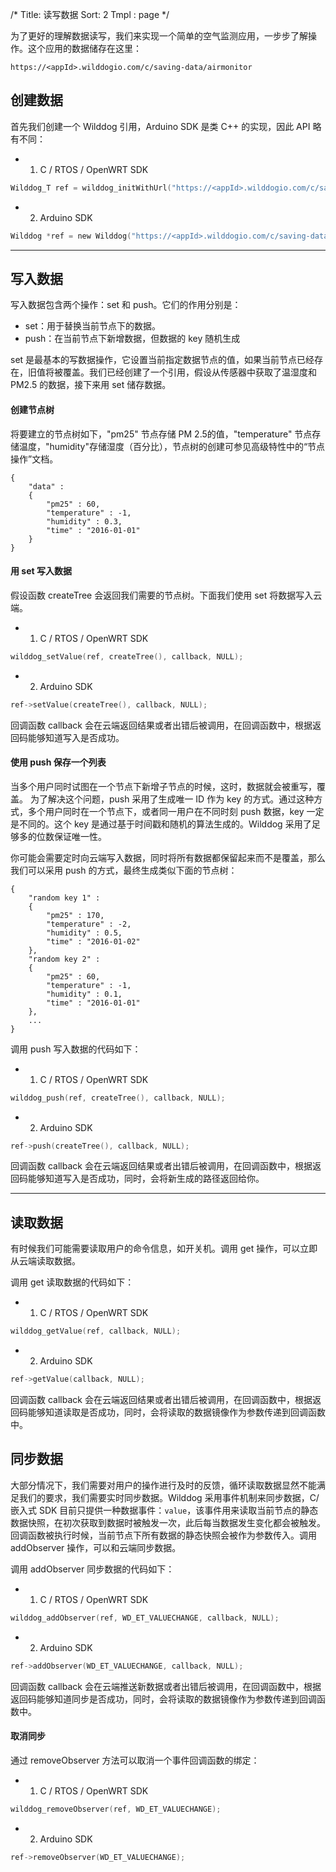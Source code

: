 /*
Title: 读写数据
Sort: 2
Tmpl : page
*/

为了更好的理解数据读写，我们来实现一个简单的空气监测应用，一步步了解操作。这个应用的数据储存在这里：

	https://<appId>.wilddogio.com/c/saving-data/airmonitor

## 创建数据

首先我们创建一个 Wilddog 引用，Arduino SDK 是类 C++ 的实现，因此 API 略有不同：

- 1. C / RTOS / OpenWRT SDK
```c
Wilddog_T ref = wilddog_initWithUrl("https://<appId>.wilddogio.com/c/saving-data/airmonitor");
```
- 2. Arduino SDK
```c
Wilddog *ref = new Wilddog("https://<appId>.wilddogio.com/c/saving-data/airmonitor");
```

<hr>

## 写入数据

写入数据包含两个操作：set 和 push。它们的作用分别是：
* set：用于替换当前节点下的数据。
* push：在当前节点下新增数据，但数据的 key 随机生成 

set 是最基本的写数据操作，它设置当前指定数据节点的值，如果当前节点已经存在，旧值将被覆盖。我们已经创建了一个引用，假设从传感器中获取了温湿度和 PM2.5 的数据，接下来用 set 储存数据。

#### 创建节点树

将要建立的节点树如下，"pm25" 节点存储 PM 2.5的值，"temperature" 节点存储温度，"humidity"存储湿度（百分比），节点树的创建可参见高级特性中的“节点操作”文档。

	{
		"data" :
		{
			"pm25" : 60,
			"temperature" : -1,
			"humidity" : 0.3,
			"time" : "2016-01-01"
	    }
	}

#### 用 set 写入数据

假设函数 createTree 会返回我们需要的节点树。下面我们使用 set 将数据写入云端。

- 1. C / RTOS / OpenWRT SDK
```c
wilddog_setValue(ref, createTree(), callback, NULL);
```
- 2. Arduino SDK
```c
ref->setValue(createTree(), callback, NULL);
```

回调函数 callback 会在云端返回结果或者出错后被调用，在回调函数中，根据返回码能够知道写入是否成功。

#### 使用 push 保存一个列表
当多个用户同时试图在一个节点下新增子节点的时候，这时，数据就会被重写，覆盖。
为了解决这个问题，push 采用了生成唯一 ID 作为 key 的方式。通过这种方式，多个用户同时在一个节点下，或者同一用户在不同时刻 push 数据，key 一定是不同的。这个 key 是通过基于时间戳和随机的算法生成的。Wilddog 采用了足够多的位数保证唯一性。

你可能会需要定时向云端写入数据，同时将所有数据都保留起来而不是覆盖，那么我们可以采用 push 的方式，最终生成类似下面的节点树：

	{
		"random key 1" :
		{
			"pm25" : 170,
			"temperature" : -2,
			"humidity" : 0.5,
			"time" : "2016-01-02"
	    },
		"random key 2" :
		{
			"pm25" : 60,
			"temperature" : -1,
			"humidity" : 0.1,
			"time" : "2016-01-01"
	    },
		...
	}

调用 push 写入数据的代码如下：
- 1. C / RTOS / OpenWRT SDK
```c
wilddog_push(ref, createTree(), callback, NULL);
```
- 2. Arduino SDK
```c
ref->push(createTree(), callback, NULL);
```
回调函数 callback 会在云端返回结果或者出错后被调用，在回调函数中，根据返回码能够知道写入是否成功，同时，会将新生成的路径返回给你。

<hr>

## 读取数据

有时候我们可能需要读取用户的命令信息，如开关机。调用 get 操作，可以立即从云端读取数据。

调用 get 读取数据的代码如下：
- 1. C / RTOS / OpenWRT SDK
```c
wilddog_getValue(ref, callback, NULL);
```
- 2. Arduino SDK
```c
ref->getValue(callback, NULL);
```

回调函数 callback 会在云端返回结果或者出错后被调用，在回调函数中，根据返回码能够知道读取是否成功，同时，会将读取的数据镜像作为参数传递到回调函数中。

## 同步数据

大部分情况下，我们需要对用户的操作进行及时的反馈，循环读取数据显然不能满足我们的要求，我们需要实时同步数据。Wilddog 采用事件机制来同步数据，C/嵌入式 SDK 目前只提供一种数据事件：`value`，该事件用来读取当前节点的静态数据快照，在初次获取到数据时被触发一次，此后每当数据发生变化都会被触发。回调函数被执行时候，当前节点下所有数据的静态快照会被作为参数传入。调用 addObserver 操作，可以和云端同步数据。

调用 addObserver 同步数据的代码如下：
- 1. C / RTOS / OpenWRT SDK
```c
wilddog_addObserver(ref, WD_ET_VALUECHANGE, callback, NULL);
```
- 2. Arduino SDK
```c
ref->addObserver(WD_ET_VALUECHANGE, callback, NULL);
```

回调函数 callback 会在云端推送新数据或者出错后被调用，在回调函数中，根据返回码能够知道同步是否成功，同时，会将读取的数据镜像作为参数传递到回调函数中。

#### 取消同步

通过 removeObserver 方法可以取消一个事件回调函数的绑定：

- 1. C / RTOS / OpenWRT SDK
```c
wilddog_removeObserver(ref, WD_ET_VALUECHANGE);
```
- 2. Arduino SDK
```c
ref->removeObserver(WD_ET_VALUECHANGE);
```

